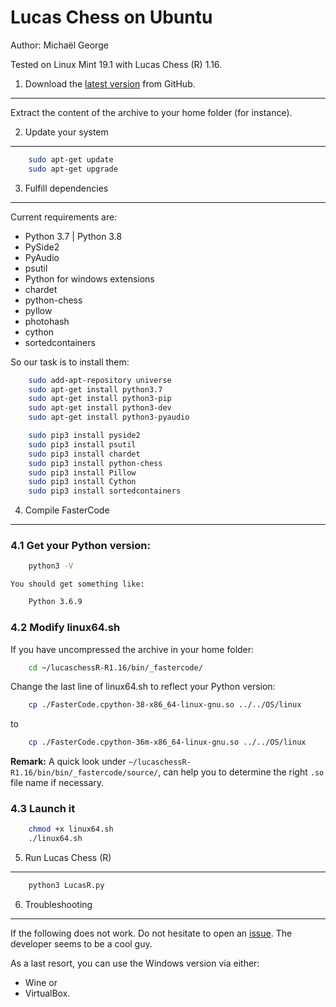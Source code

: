 Lucas Chess on Ubuntu
======================

Author: Michaël George

Tested on Linux Mint 19.1 with Lucas Chess (R) 1.16.


1. Download the [latest version](https://github.com/lukasmonk/lucaschessR/) from GitHub.
----------------------------------------------------------------------------------------
Extract the content of the archive to your home folder (for instance).


2. Update your system
---------------------
```bash
    sudo apt-get update
    sudo apt-get upgrade
```

3. Fulfill dependencies
-----------------------

Current requirements are:

* Python 3.7 | Python 3.8
* PySide2
* PyAudio
* psutil
* Python for windows extensions
* chardet
* python-chess
* pyllow
* photohash
* cython
* sortedcontainers

So our task is to install them:
```bash
    sudo add-apt-repository universe
    sudo apt-get install python3.7
    sudo apt-get install python3-pip
    sudo apt-get install python3-dev
    sudo apt-get install python3-pyaudio
```
```bash
    sudo pip3 install pyside2
    sudo pip3 install psutil
    sudo pip3 install chardet
    sudo pip3 install python-chess
    sudo pip3 install Pillow
    sudo pip3 install Cython
    sudo pip3 install sortedcontainers
```

4. Compile FasterCode
---------------------

### 4.1 Get your Python version:
```bash
    python3 -V
```

    You should get something like:
```bash
    Python 3.6.9
```

### 4.2 Modify linux64.sh
If you have uncompressed the archive in your home folder:
```bash
    cd ~/lucaschessR-R1.16/bin/_fastercode/
```

Change the last line of linux64.sh to reflect your Python version:
```bash
    cp ./FasterCode.cpython-38-x86_64-linux-gnu.so ../../OS/linux
```
to
```bash
    cp ./FasterCode.cpython-36m-x86_64-linux-gnu.so ../../OS/linux
```

**Remark:** A quick look under `~/lucaschessR-R1.16/bin/bin/_fastercode/source/`, can help you to determine the right `.so` file name if necessary.

### 4.3 Launch it
```bash
    chmod +x linux64.sh
    ./linux64.sh
```

5. Run Lucas Chess (R)
----------------------

```bash
    python3 LucasR.py
```

6. Troubleshooting
------------------

If the following does not work. Do not hesitate to open an [issue](https://github.com/lukasmonk/lucaschessR/issues). The developer seems to be a cool guy.

As a last resort, you can use the Windows version via either:

* Wine or
* VirtualBox.







